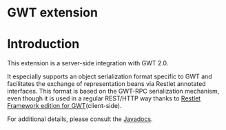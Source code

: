 GWT extension
=============

Introduction
============

This extension is a server-side integration with GWT 2.0.

It especially supports an object serialization format specific to GWT
and facilitates the exchange of representation beans via Restlet
annotated interfaces. This format is based on the GWT-RPC serialization
mechanism, even though it is used in a regular REST/HTTP way thanks to
[Restlet Framework edition for
GWT](http://wiki.restlet.org/docs_2.0/13-restlet/275-restlet/144-restlet.html "Restlet edition for Google Web Toolkit")(client-side).

For additional details, please consult the
[Javadocs](http://restlet.org/learn/javadocs/2.0/jse/ext/org/restlet/ext/gwt/package-summary.html).

